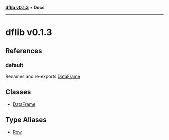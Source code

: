 [**dflib v0.1.3**](README.md) • **Docs**

***

# dflib v0.1.3

## References

### default

Renames and re-exports [DataFrame](classes/DataFrame.md)

## Classes

- [DataFrame](classes/DataFrame.md)

## Type Aliases

- [Row](type-aliases/Row.md)
